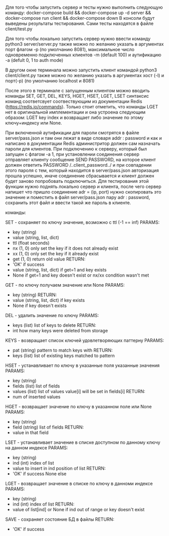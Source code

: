 Для того чтобы запустить сервер и тесты нужно выполнить следующую команду: docker-compose build && docker-compose up -d server && docker-compose run client && docker-compose down
В консоли будут выведены результаты тестирования. Сами тесты находятся в файле client/test.py


Для того чтобы локально запустить сервер нужно ввести команду python3 server/server.py также можно по желанию указать в аргументах порт флагом -p (по умолчанию 8081), максимальное число одновременно подключенных клиентов -m (default 100) и аутификацию -a (defult 0, 1 to auth mode)

В другом окне терминала можно запустить клиент командой python3 client/client.py также можно по желанию указать в аргументах хост (-l) и порт(-p) (по умолчанию  localhost и 8081)

После этого в терминале с запущенным клиентом можно вводить команды SET, GET, DEL, KEYS, HGET, HSET, LGET, LSET синтаксис команд соответсвует соотвествующим из документации Redis (https://redis.io/commands). Только стоит отметить, что команды LGET нет в оригинальной имплементации и она устроена следующим образом: LGET key index и возвращает либо значение по этому ключу+индексу или None.

При включенной аутификации для пароли смотрятся в файле server/pass.json и там они лежат в виде словаря addr : password и как и написано в документации Redis администритор должен сам назначать пароли для клиентов. 
При подключению к серверу, который был запущен с флагом -a 1, при установлении соединения сервер отправляет клиенту сообщение SEND PASSWORD, на которое клиент должен ответить PASSWORD /..client_password../ и при совпадении этого пароля с тем, который находится в server/pass.json авторизация прошла успешно, иначе соединение сбрасывается и клиент должен будет заново попробовать подключиться. Для тестирования этой функции нужно поднять локально сервер и клиента, после чего сервер напишет что пришло соединение adr = (ip, port) нужно скопировать это значение и поместить в файл server/pass.json пару adr : password, сохранить этот файл и ввести такой же пароль в клиенте.

команды:

SET - сохраняет по ключу значение, возможно с ttl (-1 == inf)
PARAMS:
 - key (string)
 - value (string, list, dict)
 - ttl (float seconds)
 - nx  (1, 0) only set the key if it does not already exist
 - xx (1, 0) only set the key if it already exist
 - get (1, 0) return old value
 RETURN:
 - 'OK' if success
 - value (string, list, dict) if get=1 and key exists
 - None if get=1 and key doesn't exist or nx/xx condition wasn't met

GET - по ключу получаем значение или None
PARAMS:
 - key (string)
RETURN:
 - value (string, list, dict) if key exists
 - None if key doesn't exists   

DEL - удалить значение по ключу
PARAMS:
 - keys (list) list of keys to delete
RETURN:
 - int how many keys were deleted from storage  


KEYS - возвращает список ключей удовлетворяющих паттерну
PARAMS:
 - pat (string) pattern to match keys with
RETURN:
 - keys (list) list of existing keys matched to pattern  
 
HSET - устанавливает по ключу в указанные поля указанные значения
PARAMS:
 - key (string)
 - fields (list) list of fields
 - values (list) list of values value[i] will be set in fields[i]
RETURN:
 - num of inserted values
 
HGET - возвращает значение по ключу в указанном поле или None
PARAMS:
 - key (string)
 - field (string) list of fields
RETURN:
 - value in that field   


LSET - устанавливает значение в списке доступном по данному ключу на данном индексе 
PARAMS:
 - key (string)
 - ind (int) index of list
 - value to insert in ind position of list
RETURN:
 - 'OK' if success None else   

LGET - возвращает значение в списке по ключу в данноми индексе
PARAMS:
 - key (string)
 - ind (int) index of list
RETURN:
 - value of list[ind] or None if ind out of range or key doesn't exist  
 
SAVE - сохраняет состояние БД в файлы
RETURN:
 - 'OK' if success
